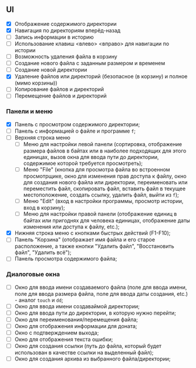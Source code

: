 ## UI

- [x] Отображение содержимого директории
- [x] Навигация по директориям вперёд-назад
- [ ] Запись информации в историю
- [ ] Использование клавиш <влево> <вправо> для навигации по истории
- [ ] Возможность удаления файла в корзину
- [ ] Создание нового файла с заданным размером и временем
- [ ] Создание новой директории
- [X] Удаление файлов или директорий (безопасное (в корзину) и полное (мимо корзины))
- [ ] Копирование файлов и директорий
- [ ] Перемещение файлов и директорий

### Панели и меню

- [X] Панель с просмотром содержимого директории;
- [ ] Панель с информацией о файле и программе `f`;
- [ ] Верхняя строка меню
  - [ ] Меню для настройки левой панели (сортировка, отображение размера файлов в байтах или в наиболее подходящих для этого единицах, вызов окна для ввода пути до директории, содержимое которой требуется просмотреть);
  - [ ] Меню "File" (кнопка для просмотра файла во встроенном просмотрщике, окно для изменения прав доступа к файлу, окно для создания нового файла или директории, переименовать или переместить файл, скопировать файл, вставить файл в текущее местоположение, создать ссылку, удалить файл, выйти из `f`);
  - [ ] Меню "Edit" (вход в настройки программы, просмотр истории, вход в корзину);
  - [ ] Меню для настройки правой панели (отображение единиц в байтах или пригоднях для человека единицах, отображение даты изменения или доступа к файлу, etc.);
- [X] Нижняя строка меню с кнопками быстрых действий (F1-F10);
- [ ] Панель "Корзина" (отображает имя файла и его старое расположение, а также кнопки "Удалить файл", "Восстановить файл", "Удалить всё");
- [ ] Панель просмотра содержимого файла;

### Диалоговые окна

- [ ] Окно для ввода имени создаваемого файла (поле для ввода имени, поле для ввода размера файла, поле для ввода даты создания, etc.) - аналог `touch` и `dd`;
- [ ] Окно для ввода имени создаваймой директории;
- [ ] Окно для ввода пути до директории, в которую нужно перейти;
- [ ] Окно для переименования/перемещения файла;
- [ ] Окно для отображения информации для доната;
- [ ] Окно с подтверждением выхода;
- [ ] Окно для отображения текста ошибки;
- [ ] Окно для создания ссылки (путь до файла, который будет использован в качестве ссылки на выделенный файл);
- [ ] Окно для создания архива из выбранного файла/директории;
